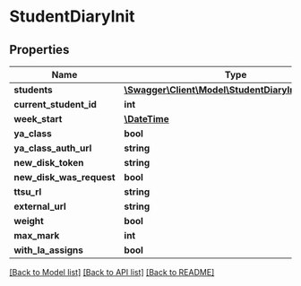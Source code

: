 # StudentDiaryInit

## Properties
Name | Type | Description | Notes
------------ | ------------- | ------------- | -------------
**students** | [**\Swagger\Client\Model\StudentDiaryInitStudents[]**](StudentDiaryInitStudents.md) |  | [optional] 
**current_student_id** | **int** |  | [optional] 
**week_start** | [**\DateTime**](\DateTime.md) |  | [optional] 
**ya_class** | **bool** |  | [optional] 
**ya_class_auth_url** | **string** |  | [optional] 
**new_disk_token** | **string** |  | [optional] 
**new_disk_was_request** | **bool** |  | [optional] 
**ttsu_rl** | **string** |  | [optional] 
**external_url** | **string** |  | [optional] 
**weight** | **bool** |  | [optional] 
**max_mark** | **int** |  | [optional] 
**with_la_assigns** | **bool** |  | [optional] 

[[Back to Model list]](../../README.md#documentation-for-models) [[Back to API list]](../../README.md#documentation-for-api-endpoints) [[Back to README]](../../README.md)

